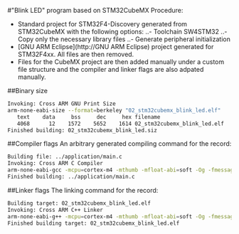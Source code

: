 #"Blink LED" program based on STM32CubeMX
Procedure:
- Standard project for STM32F4-Discovery generated from STM32CubeMX with the
following options:
..- Toolchain SW4STM32
..- Copy only the necessary library files
..- Generate peripheral initialization
- [GNU ARM Eclipse](http://GNU ARM Eclipse) project generated for STM32F4xx.
All files are then removed.
- Files for the CubeMX project are then added manually under a custom file
structure and the compiler and linker flags are also adpated manually.

##Binary size
```bash
Invoking: Cross ARM GNU Print Size
arm-none-eabi-size --format=berkeley "02_stm32cubemx_blink_led.elf"
   text	   data	    bss	    dec	    hex	filename
   4068	     12	   1572	   5652	   1614	02_stm32cubemx_blink_led.elf
Finished building: 02_stm32cubemx_blink_led.siz
```
##Compiler flags
An arbitrary generated compiling command for the record:
```bash
Building file: ../application/main.c
Invoking: Cross ARM C Compiler
arm-none-eabi-gcc -mcpu=cortex-m4 -mthumb -mfloat-abi=soft -Og -fmessage-length=0 -fsigned-char -ffunction-sections -fdata-sections -ffreestanding -fno-move-loop-invariants -Wall -Wextra  -g3 -DSTM32F407xx -DUSE_HAL_DRIVER -I"/home/alain/custom/code_public/bare_on_eclipse/02_stm32cubemx_blink_led/application/headers" -I"/home/alain/custom/code_public/bare_on_eclipse/02_stm32cubemx_blink_led/drivers/CMSIS/Device/ST/STM32F4xx/Include" -I"/home/alain/custom/code_public/bare_on_eclipse/02_stm32cubemx_blink_led/drivers/STM32F4xx_HAL_Driver/Inc/Legacy" -I"/home/alain/custom/code_public/bare_on_eclipse/02_stm32cubemx_blink_led/drivers/STM32F4xx_HAL_Driver/Inc" -I"/home/alain/custom/code_public/bare_on_eclipse/02_stm32cubemx_blink_led/drivers/CMSIS/Include" -std=gnu11 -MMD -MP -MF"application/main.d" -MT"application/main.o" -c -o "application/main.o" "../application/main.c"
Finished building: ../application/main.c
```
##Linker flags
The linking command for the record:
```bash
Building target: 02_stm32cubemx_blink_led.elf
Invoking: Cross ARM C++ Linker
arm-none-eabi-g++ -mcpu=cortex-m4 -mthumb -mfloat-abi=soft -Og -fmessage-length=0 -fsigned-char -ffunction-sections -fdata-sections -ffreestanding -fno-move-loop-invariants -Wall -Wextra  -g3 -T STM32F407VGTx_FLASH.ld -Xlinker --gc-sections -L"/home/alain/custom/code_public/bare_on_eclipse/02_stm32cubemx_blink_led/link" -Wl,-Map,"02_stm32cubemx_blink_led.map" --specs=nano.specs -specs=nosys.specs -o "02_stm32cubemx_blink_led.elf"  ./drivers/STM32F4xx_HAL_Driver/Src/stm32f4xx_hal.o ./drivers/STM32F4xx_HAL_Driver/Src/stm32f4xx_hal_cortex.o ./drivers/STM32F4xx_HAL_Driver/Src/stm32f4xx_hal_dma.o ./drivers/STM32F4xx_HAL_Driver/Src/stm32f4xx_hal_dma_ex.o ./drivers/STM32F4xx_HAL_Driver/Src/stm32f4xx_hal_flash.o ./drivers/STM32F4xx_HAL_Driver/Src/stm32f4xx_hal_flash_ex.o ./drivers/STM32F4xx_HAL_Driver/Src/stm32f4xx_hal_flash_ramfunc.o ./drivers/STM32F4xx_HAL_Driver/Src/stm32f4xx_hal_gpio.o ./drivers/STM32F4xx_HAL_Driver/Src/stm32f4xx_hal_pwr.o ./drivers/STM32F4xx_HAL_Driver/Src/stm32f4xx_hal_pwr_ex.o ./drivers/STM32F4xx_HAL_Driver/Src/stm32f4xx_hal_rcc.o ./drivers/STM32F4xx_HAL_Driver/Src/stm32f4xx_hal_rcc_ex.o ./drivers/STM32F4xx_HAL_Driver/Src/stm32f4xx_hal_rtc.o ./drivers/STM32F4xx_HAL_Driver/Src/stm32f4xx_hal_rtc_ex.o ./drivers/STM32F4xx_HAL_Driver/Src/stm32f4xx_hal_tim.o ./drivers/STM32F4xx_HAL_Driver/Src/stm32f4xx_hal_tim_ex.o  ./drivers/CMSIS/Device/ST/STM32F4xx/Source/Templates/gcc/startup_stm32f407xx.o  ./drivers/CMSIS/Device/ST/STM32F4xx/Source/Templates/system_stm32f4xx.o  ./application/gpio.o ./application/main.o ./application/stm32f4xx_hal_msp.o ./application/stm32f4xx_it.o   
Finished building target: 02_stm32cubemx_blink_led.elf
```
